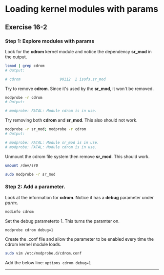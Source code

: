 # Loading kernel modules with params
## Exercise 16-2


### Step 1: Explore modules with params

Look for the **cdrom** kernel module and notice the dependency **sr_mod** in the output.

```bash
lsmod | grep cdrom
# Output:

# cdrom                  90112  2 isofs,sr_mod
```

Try to remove **cdrom**. Since it's used by the **sr_mod**, it won't be removed.

```bash
modprobe -r cdrom
# Output:

# modprobe: FATAL: Module cdrom is in use.
```

Try removing both **cdrom** and **sr_mod**. This also should not work.

```bash
modprobe -r sr_mod; modprobe -r cdrom
# Output:

# modprobe: FATAL: Module sr_mod is in use.
# modprobe: FATAL: Module cdrom is in use.
```

Unmount the cdrom file system then remove **sr_mod**. This should work. 

```bash
umount /dev/sr0

sudo modprobe -r sr_mod
```

### Step 2: Add a parameter.

Look at the information for **cdrom**. Notice it has a **debug** parameter under *parm:*.

```bash
modinfo cdrom
```

Set the debug parameterto 1. This turns the paramter on.

```bash
modprobe cdrom debug=1
```

Create the .conf file and allow the parameter to be enabled every time the cdrom kernel module loads. 

```bash
sudo vim /etc/modprobe.d/cdrom.conf
```

Add the below line:
`options cdrom debug=1`


---